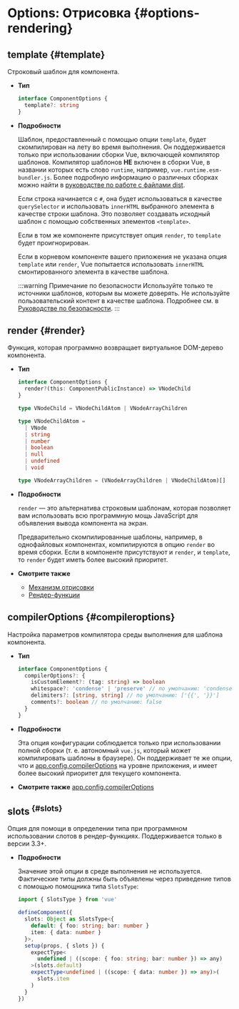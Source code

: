 # Options: Отрисовка {#options-rendering}

## template {#template}

Строковый шаблон для компонента.

- **Тип**

  ```ts
  interface ComponentOptions {
    template?: string
  }
  ```

- **Подробности**

  Шаблон, предоставленный с помощью опции `template`, будет скомпилирован на лету во время выполнения. Он поддерживается только при использовании сборки Vue, включающей компилятор шаблонов. Компилятор шаблонов **НЕ** включен в сборки Vue, в названии которых есть слово `runtime`, например, `vue.runtime.esm-bundler.js`. Более подробную информацию о различных сборках можно найти в [руководстве по работе с файлами dist](https://github.com/vuejs/core/tree/main/packages/vue#which-dist-file-to-use).

  Если строка начинается с `#`, она будет использоваться в качестве `querySelector` и использовать `innerHTML` выбранного элемента в качестве строки шаблона. Это позволяет создавать исходный шаблон с помощью собственных элементов `<template>`.

  Если в том же компоненте присутствует опция `render`, то `template` будет проигнорирован.

  Если в корневом компоненте вашего приложения не указана опция `template` или `render`, Vue попытается использовать `innerHTML` смонтированного элемента в качестве шаблона.

  :::warning Примечание по безопасности
  Используйте только те источники шаблонов, которым вы можете доверять. Не используйте пользовательский контент в качестве шаблона. Подробнее см. в [Руководстве по безопасности](/guide/best-practices/security#rule-no-1-never-use-non-trusted-templates).
  :::

## render {#render}

Функция, которая программно возвращает виртуальное DOM-дерево компонента.

- **Тип**

  ```ts
  interface ComponentOptions {
    render?(this: ComponentPublicInstance) => VNodeChild
  }

  type VNodeChild = VNodeChildAtom | VNodeArrayChildren

  type VNodeChildAtom =
    | VNode
    | string
    | number
    | boolean
    | null
    | undefined
    | void

  type VNodeArrayChildren = (VNodeArrayChildren | VNodeChildAtom)[]
  ```

- **Подробности**

  `render` — это альтернатива строковым шаблонам, которая позволяет вам использовать всю программную мощь JavaScript для объявления вывода компонента на экран.

  Предварительно скомпилированные шаблоны, например, в однофайловых компонентах, компилируются в опцию `render` во время сборки. Если в компоненте присутствуют и `render`, и `template`, то `render` будет иметь более высокий приоритет.

- **Смотрите также**
  - [Механизм отрисовки](/guide/extras/rendering-mechanism)
  - [Рендер-функции](/guide/extras/render-function)

## compilerOptions {#compileroptions}

Настройка параметров компилятора среды выполнения для шаблона компонента.

- **Тип**

  ```ts
  interface ComponentOptions {
    compilerOptions?: {
      isCustomElement?: (tag: string) => boolean
      whitespace?: 'condense' | 'preserve' // по умолчанию: 'condense'
      delimiters?: [string, string] // по умолчанию: ['{{', '}}']
      comments?: boolean // по умолчанию: false
    }
  }
  ```

- **Подробности**

  Эта опция конфигурации соблюдается только при использовании полной сборки (т. е. автономный `vue.js`, который может компилировать шаблоны в браузере). Он поддерживает те же опции, что и [app.config.compilerOptions](/api/application#app-config-compileroptions) на уровне приложения, и имеет более высокий приоритет для текущего компонента.

- **Смотрите также** [app.config.compilerOptions](/api/application#app-config-compileroptions)

## slots<sup class="vt-badge ts"/> {#slots}

Опция для помощи в определении типа при программном использовании слотов в рендер-функциях. Поддерживается только в версии 3.3+.

- **Подробности**

  Значение этой опции в среде выполнения не используется. Фактические типы должны быть объявлены через приведение типов с помощью помощника типа `SlotsType`:

  ```ts
  import { SlotsType } from 'vue'

  defineComponent({
    slots: Object as SlotsType<{
      default: { foo: string; bar: number }
      item: { data: number }
    }>,
    setup(props, { slots }) {
      expectType<
        undefined | ((scope: { foo: string; bar: number }) => any)
      >(slots.default)
      expectType<undefined | ((scope: { data: number }) => any)>(
        slots.item
      )
    }
  })
  ```
